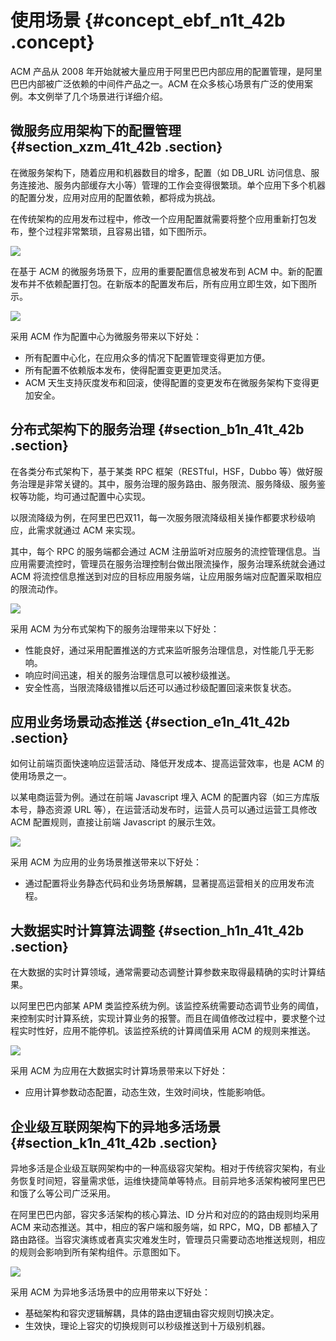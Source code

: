 # 使用场景 {#concept_ebf_n1t_42b .concept}

ACM 产品从 2008 年开始就被大量应用于阿里巴巴内部应用的配置管理，是阿里巴巴内部被广泛依赖的中间件产品之一。ACM 在众多核心场景有广泛的使用案例。本文例举了几个场景进行详细介绍。

## 微服务应用架构下的配置管理 {#section_xzm_41t_42b .section}

在微服务架构下，随着应用和机器数目的增多，配置（如 DB\_URL 访问信息、服务连接池、服务内部缓存大小等）管理的工作会变得很繁琐。单个应用下多个机器的配置分发，应用对应用的配置依赖，都将成为挑战。

在传统架构的应用发布过程中，修改一个应用配置就需要将整个应用重新打包发布，整个过程非常繁琐，且容易出错，如下图所示。

![](http://aliware-images.oss-cn-hangzhou.aliyuncs.com/acms/dg_config_update_traditional.png)

在基于 ACM 的微服务场景下，应用的重要配置信息被发布到 ACM 中。新的配置发布并不依赖配置打包。在新版本的配置发布后，所有应用立即生效，如下图所示。

![](http://aliware-images.oss-cn-hangzhou.aliyuncs.com/acms/dg_config_update_acm.png)

采用 ACM 作为配置中心为微服务带来以下好处：

-   所有配置中心化，在应用众多的情况下配置管理变得更加方便。
-   所有配置不依赖版本发布，使得配置变更更加灵活。
-   ACM 天生支持灰度发布和回滚，使得配置的变更发布在微服务架构下变得更加安全。

## 分布式架构下的服务治理 {#section_b1n_41t_42b .section}

在各类分布式架构下，基于某类 RPC 框架（RESTful，HSF，Dubbo 等）做好服务治理是非常关键的。其中，服务治理的服务路由、服务限流、服务降级、服务鉴权等功能，均可通过配置中心实现。

以限流降级为例，在阿里巴巴双11，每一次服务限流降级相关操作都要求秒级响应，此需求就通过 ACM 来实现。

其中，每个 RPC 的服务端都会通过 ACM 注册监听对应服务的流控管理信息。当应用需要流控时，管理员在服务治理控制台做出限流操作，服务治理系统就会通过 ACM 将流控信息推送到对应的目标应用服务端，让应用服务端对应配置采取相应的限流动作。

![](http://aliware-images.oss-cn-hangzhou.aliyuncs.com/acms/dg_service_governance.png)

采用 ACM 为分布式架构下的服务治理带来以下好处：

-   性能良好，通过采用配置推送的方式来监听服务治理信息，对性能几乎无影响。
-   响应时间迅速，相关的服务治理信息可以被秒级推送。
-   安全性高，当限流降级错推以后还可以通过秒级配置回滚来恢复状态。

## 应用业务场景动态推送 {#section_e1n_41t_42b .section}

如何让前端页面快速响应运营活动、降低开发成本、提高运营效率，也是 ACM 的使用场景之一。

以某电商运营为例。通过在前端 Javascript 埋入 ACM 的配置内容（如三方库版本号，静态资源 URL 等），在运营活动发布时，运营人员可以通过运营工具修改 ACM 配置规则，直接让前端 Javascript 的展示生效。

![](http://aliware-images.oss-cn-hangzhou.aliyuncs.com/acms/dg_dynamic_push.png)

采用 ACM 为应用的业务场景推送带来以下好处：

-   通过配置将业务静态代码和业务场景解耦，显著提高运营相关的应用发布流程。

## 大数据实时计算算法调整 {#section_h1n_41t_42b .section}

在大数据的实时计算领域，通常需要动态调整计算参数来取得最精确的实时计算结果。

以阿里巴巴内部某 APM 类监控系统为例。该监控系统需要动态调节业务的阈值，来控制实时计算系统，实现计算业务的报警。而且在阈值修改过程中，要求整个过程实时性好，应用不能停机。该监控系统的计算阈值采用 ACM 的规则来推送。

![](http://aliware-images.oss-cn-hangzhou.aliyuncs.com/acms/dg_big_data_update.png)

采用 ACM 为应用在大数据实时计算场景带来以下好处：

-   应用计算参数动态配置，动态生效，生效时间块，性能影响低。

## 企业级互联网架构下的异地多活场景 {#section_k1n_41t_42b .section}

异地多活是企业级互联网架构中的一种高级容灾架构。相对于传统容灾架构，有业务恢复时间短，容量需求低，运维快捷简单等特点。目前异地多活架构被阿里巴巴和饿了么等公司广泛采用。

在阿里巴巴内部，容灾多活架构的核心算法、ID 分片和对应的的路由规则均采用 ACM 来动态推送。其中，相应的客户端和服务端，如 RPC，MQ，DB 都植入了路由路径。当容灾演练或者真实灾难发生时，管理员只需要动态地推送规则，相应的规则会影响到所有架构组件。示意图如下。

![](http://aliware-images.oss-cn-hangzhou.aliyuncs.com/acms/dg_msha.png)

采用 ACM 为异地多活场景中的应用带来以下好处：

-   基础架构和容灾逻辑解耦，具体的路由逻辑由容灾规则切换决定。
-   生效快，理论上容灾的切换规则可以秒级推送到十万级别机器。

